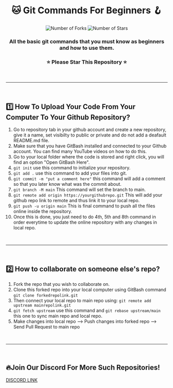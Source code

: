<h1 align="center">🐱 Git Commands For Beginners 🪝</h1>
<p align="center">
<img alt="Number of Forks" src="https://img.shields.io/github/forks/Velvonium/Git-Commands-For-Beginners?color=green&label=Forks">
<img alt="Number of Stars" src="https://img.shields.io/github/stars/Velvonium/Git-Commands-For-Beginners?color=yellow&label=Stars">
</p>
<h3 align="center">All the basic git commands that you must know as beginners and how to use them.</h3>
<h3 align="center">⭐ Please Star This Repository ⭐</h3>
<br>


------

<br>

## 1️⃣ How To Upload Your Code From Your Computer To Your Github Repository?
1. Go to repository tab in your github account and create a new repository, give it a name, set visibilty to public or private and do not add a deafault README.md file.
2. Make sure that you have GitBash installed and connected to your Github account. You can find many YouTube videos on how to do this.
3. Go to your local folder where the code is stored and right click, you will find an option "Open GitBash Here".
4. `git init` use this command to initialize your repository.
5. `git add .` use this command to add your files into git.
6. `git commit -m "put a comment here"` this command will add a comment so that you later know what was the commit about.
7. `git branch -M main` This command will set the branch to main.
8. `git remote add origin https://yourgithubrepo.git` This will add your github repo link to remote and thus link it to your local repo.
9. `git push -u origin main` This is final command to push all the files online inside the repository.
10. Once this is done, you just need to do 4th, 5th and 8th command in order everytime to update the online repository with any changes in local repo.
<br>

-----------------------------------

<br>

## 2️⃣ How to collaborate on someone else's repo?
1. Fork the repo that you wish to collaborate on.
2. Clone this forked repo into your local computer using GitBash command `git clone forkedrepolink.git`
3. Then connect your local repo to main repo using: `git remote add upstream mainrepolink.git`
4. `git fetch upstream` use this command and `git rebase upstream/main` this one to sync main repo and local repo.
5. Make changes into local repo --> Push changes into forked repo --> Send Pull Request to main repo
<br>

--------------------

<br>

## 🔥Join Our Discord For More Such Repositories!
[DISCORD LINK](https://discord.com/invite/99m7y3MSEa)
